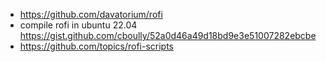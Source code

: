 * https://github.com/davatorium/rofi
* compile rofi in ubuntu 22.04 https://gist.github.com/cboully/52a0d46a49d18bd9e3e51007282ebcbe
* https://github.com/topics/rofi-scripts
